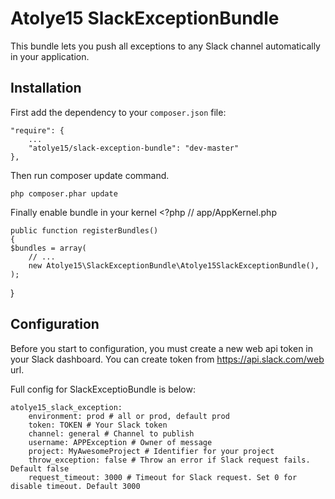 # Atolye15 SlackExceptionBundle
This bundle lets you push all exceptions to any Slack channel automatically in your application.

## Installation
First add the dependency to your `composer.json` file:

    "require": {
        ...
        "atolye15/slack-exception-bundle": "dev-master"
    },

Then run composer update command.

    php composer.phar update

Finally enable bundle in your kernel
    <?php
    // app/AppKernel.php

    public function registerBundles()
    {
    $bundles = array(
        // ...
        new Atolye15\SlackExceptionBundle\Atolye15SlackExceptionBundle(),
    );
}

## Configuration
Before you start to configuration, you must create a new web api token in your Slack dashboard. You can create token from https://api.slack.com/web url.

Full config for SlackExceptioBundle is below:

    atolye15_slack_exception:
        environment: prod # all or prod, default prod
        token: TOKEN # Your Slack token
        channel: general # Channel to publish
        username: APPException # Owner of message
        project: MyAwesomeProject # Identifier for your project
        throw_exception: false # Throw an error if Slack request fails. Default false
        request_timeout: 3000 # Timeout for Slack request. Set 0 for disable timeout. Default 3000
